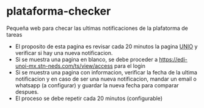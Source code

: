 # plataforma-checker
Pequeña web para checar las ultimas notificaciones de la plafatorma de tareas

- El proposito de esta pagina es revisar cada 20 minutos la pagina [UNIO](https://edi-unoi-mx.stn-neds.com/notificacion/notifications/received) y verificar si hay una nueva notificacion.
- Si se muestra una pagina en blanco, se debe proceder a https://edi-unoi-mx.stn-neds.com/ts/view/access para el login
- Si se muestra una pagina con informacion, verificar la fecha de la ultima notificacion y en caso de ser una nueva notificacion, mandar un email o whatsapp (a configurar) y guardar la nueva fecha para comparar despues.
- El proceso se debe repetir cada 20 minutos (configurable)